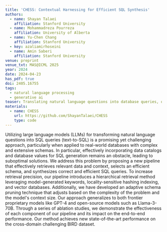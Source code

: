 ```yaml
---
title: 'CHESS: Contextual Harnessing for Efficient SQL Synthesis'
authors:
  - name: Shayan Talaei
    affiliation: Stanford University
  - name: Mohammadreza Pourreza
    affiliation: University of Alberta
  - name: Yu-Chen Chang
    affiliation: Stanford University
  - key: azaliamirhoseini
  - name: Amin Saberi
    affiliation: Stanford University
venue: preprint
venue_txt: MAS@ICML 2025
year: 2024
date: 2024-04-23
has_pdf: true
doi: 2405.16755​
tags:
  - natural language processing
  - generative ai
teaser: Translating natural language questions into database queries, or text-to-SQL, is a long-standing research problem. This issue has been exacerbated in recent years due to the growing complexity of databases, driven by the increasing sizes of schemas (sets of columns and tables), values (content), and catalogs (metadata describing schemas and values) stored within them. 
materials:
  - name: CHESS
    url: https://github.com/ShayanTalaei/CHESS
    type: code
---
```

Utilizing large language models (LLMs) for transforming natural language questions into SQL queries (text-to-SQL) is a promising yet challenging approach, particularly when applied to real-world databases with complex and extensive schemas. In particular, effectively incorporating data catalogs and database values for SQL generation remains an obstacle, leading to suboptimal solutions. We address this problem by proposing a new pipeline that effectively retrieves relevant data and context, selects an efficient schema, and synthesizes correct and efficient SQL queries. To increase retrieval precision, our pipeline introduces a hierarchical retrieval method leveraging model-generated keywords, locality-sensitive hashing indexing, and vector databases. Additionally, we have developed an adaptive schema pruning technique that adjusts based on the complexity of the problem and the model's context size. Our approach generalizes to both frontier proprietary models like GPT-4 and open-source models such as Llama-3-70B. Through a series of ablation studies, we demonstrate the effectiveness of each component of our pipeline and its impact on the end-to-end performance. Our method achieves new state-of-the-art performance on the cross-domain challenging BIRD dataset.
